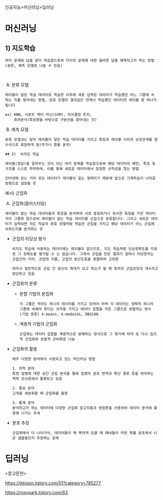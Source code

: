 인공지능>머신러닝>딥러닝





# 머신러닝



## 1)  지도학습

```
여러 문제와 답을 같이 학습함으로써 미지의 문제에 대한 올바른 답을 예측하고자 하는 방법(분류, 예측 모델로 나눌 수 있음)
```

​	

​	A.   분류 모델

```
레이블이 달린 학습 데이터로 학습한 이후에 새로 입력된 데이터가 학습했던 어느 그룹에 속	하는 지를 찾아내는 방법, 분류 모델의 결과값은 언제나 학습했던 데이터의 레이블 중 하나가 	됩니다

ex) KNN, 서포트 벡터 머신(SVM), 의사결정 트리, 
	회귀분석(특징량을 바탕으로 구분선을 찾아내는 것)
```



​	B.   예측 모델

```
분류 모델과는 달리 레이블이 달린 학습 데이터를 가지고 특징과 레이블 사이의 상관관계를 함수식으로 표현하게 됨(주가나 환율 분석)
```





 

 

	## 2)  비지도 학습

```
레이블(정답)을 알려주는 것이 아닌 여러 문제를 학습함으로써 해당 데이터의 패턴, 특징 및 구조를 스스로 파악하여, 이를 통해 새로운 데이터에서 일정한 규칙성을 찾는 방법
```

```
인터넷에 있는 거의 모든 데이터가 레이블이 없는 형태이기 때문에 앞으로 기계학습이 나아갈 방향으로 설정될 듯
```

예시) 군집화



​	A.   군집화(클러스터링)

```
레이블이 없는 학습 데이터들의 특징을 분석하여 서로 동일하거나 유사한 특징을 가진 데이터끼리 그룹화 함으로써 레이블이 없는 학습 데이터를 군집으로 분류합니다. 그리고 새로운 데이터가 입력되면 지도 학습의 분류 모델처럼 학습한 군집을 가지고 해당 데이터가 어느 군집에 속하는지를 분석하는 것
```



- 군집의 타당성 평가

  ```
  비지도 학습에 사용되는 데이터에는 레이블이 없으므로, 지도 학습처럼 단순정확도를 지표로 그 정확도를 평가할 수 는 없습니다. 그래서 군집을 만든 결과가 얼마나 타당한지는 군집간의 거리, 군집의 지름, 군집의 분산도등을 종합하여 고려함 
  
  따라서 일반적으로 군집 간 분산이 최대가 되고 최소가 될 때 최적의 군집모양과 개수라고 판단하고 있음 
  ```

  

- 군집화의 분류

  - 분할 기법의 분집화

    ```
    각 그룹은 적어도 하나의 데이터를 가지고 있어야 하며 각 데이터는 정확히 하나의 그룹에 속해야 한다는 규칙을 가지고 데이터 집합을 작은 그룹으로 분할하는 방식
    (기법 종류) k-means, k-medoids, DBSCAN
    ```

    

  - 계층적 기법의 군집화

     ```
    군집화는 데이터 집합을 계층적으로 분해하는 방식으로 그 방식에 따라 또 다시 집괴적 군집화와 분할적 군비화로 나눔
     ```

 

- 군집화의 활용

  ```
  매우 다양한 분야에서 사용되고 있는 머신러닝 방법 
  
  1. 의학 분야
  특정 질병에 대한 공간 군집 분석을 통해 질병의 분포 면적과 확산 경로 등을 파악하는 역학 조사등에서 활용되고 있음
  
  2. 홍보 분야
  고객을 세분화할 때 군집화를 활용
  
  3. 통계 분야
  분석하고자 하는 데이터에 다양한 군집화 알고리즘과 방법론을 사용하여 데이터 분석에 활용해 나가는 추세
  ```



- 분포 추정

  ```
  군집화에서 더 나아가서, 데이터들이 쭉 뿌려져 있을 때 얘네들이 어떤 확률 분포에서 나온 샘플들인지 추정하는 문제
  ```

  





# 딥러닝





 

 

 

 

<참고문헌>

https://ikkison.tistory.com/51?category=785277

https://rosypark.tistory.com/63

 